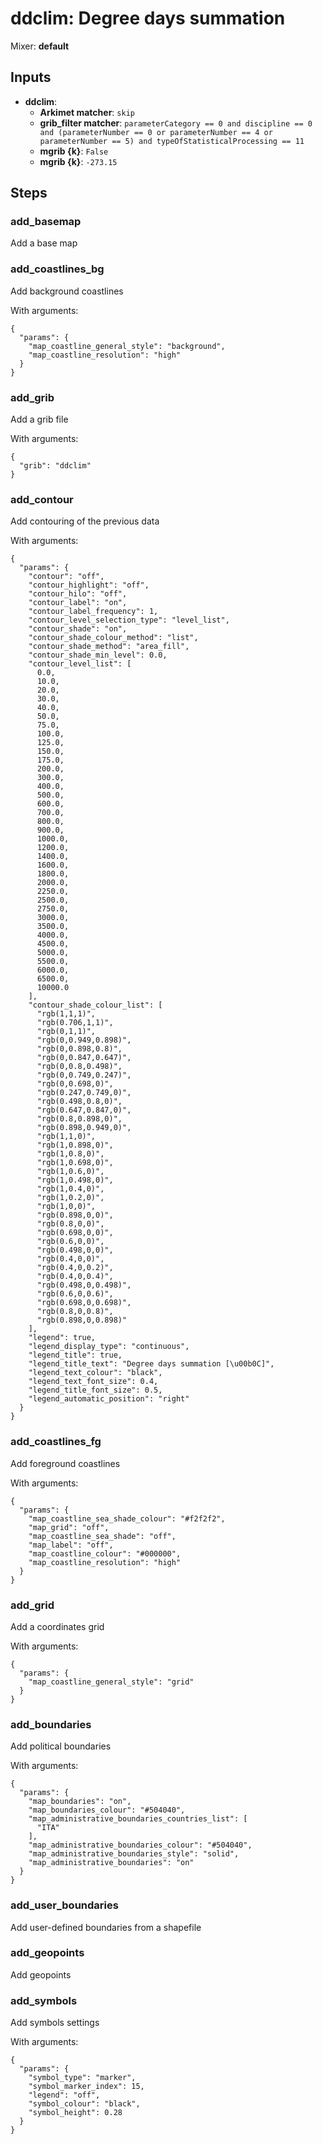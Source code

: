 # ddclim: Degree days summation

Mixer: **default**

## Inputs

* **ddclim**:
    * **Arkimet matcher**: `skip`
    * **grib_filter matcher**: `parameterCategory == 0 and discipline == 0 and (parameterNumber == 0 or parameterNumber == 4 or parameterNumber == 5) and typeOfStatisticalProcessing == 11`
    * **mgrib {k}**: `False`
    * **mgrib {k}**: `-273.15`

## Steps

### add_basemap

Add a base map


### add_coastlines_bg

Add background coastlines

With arguments:
```
{
  "params": {
    "map_coastline_general_style": "background",
    "map_coastline_resolution": "high"
  }
}
```

### add_grib

Add a grib file

With arguments:
```
{
  "grib": "ddclim"
}
```

### add_contour

Add contouring of the previous data

With arguments:
```
{
  "params": {
    "contour": "off",
    "contour_highlight": "off",
    "contour_hilo": "off",
    "contour_label": "on",
    "contour_label_frequency": 1,
    "contour_level_selection_type": "level_list",
    "contour_shade": "on",
    "contour_shade_colour_method": "list",
    "contour_shade_method": "area_fill",
    "contour_shade_min_level": 0.0,
    "contour_level_list": [
      0.0,
      10.0,
      20.0,
      30.0,
      40.0,
      50.0,
      75.0,
      100.0,
      125.0,
      150.0,
      175.0,
      200.0,
      300.0,
      400.0,
      500.0,
      600.0,
      700.0,
      800.0,
      900.0,
      1000.0,
      1200.0,
      1400.0,
      1600.0,
      1800.0,
      2000.0,
      2250.0,
      2500.0,
      2750.0,
      3000.0,
      3500.0,
      4000.0,
      4500.0,
      5000.0,
      5500.0,
      6000.0,
      6500.0,
      10000.0
    ],
    "contour_shade_colour_list": [
      "rgb(1,1,1)",
      "rgb(0.706,1,1)",
      "rgb(0,1,1)",
      "rgb(0,0.949,0.898)",
      "rgb(0,0.898,0.8)",
      "rgb(0,0.847,0.647)",
      "rgb(0,0.8,0.498)",
      "rgb(0,0.749,0.247)",
      "rgb(0,0.698,0)",
      "rgb(0.247,0.749,0)",
      "rgb(0.498,0.8,0)",
      "rgb(0.647,0.847,0)",
      "rgb(0.8,0.898,0)",
      "rgb(0.898,0.949,0)",
      "rgb(1,1,0)",
      "rgb(1,0.898,0)",
      "rgb(1,0.8,0)",
      "rgb(1,0.698,0)",
      "rgb(1,0.6,0)",
      "rgb(1,0.498,0)",
      "rgb(1,0.4,0)",
      "rgb(1,0.2,0)",
      "rgb(1,0,0)",
      "rgb(0.898,0,0)",
      "rgb(0.8,0,0)",
      "rgb(0.698,0,0)",
      "rgb(0.6,0,0)",
      "rgb(0.498,0,0)",
      "rgb(0.4,0,0)",
      "rgb(0.4,0,0.2)",
      "rgb(0.4,0,0.4)",
      "rgb(0.498,0,0.498)",
      "rgb(0.6,0,0.6)",
      "rgb(0.698,0,0.698)",
      "rgb(0.8,0,0.8)",
      "rgb(0.898,0,0.898)"
    ],
    "legend": true,
    "legend_display_type": "continuous",
    "legend_title": true,
    "legend_title_text": "Degree days summation [\u00b0C]",
    "legend_text_colour": "black",
    "legend_text_font_size": 0.4,
    "legend_title_font_size": 0.5,
    "legend_automatic_position": "right"
  }
}
```

### add_coastlines_fg

Add foreground coastlines

With arguments:
```
{
  "params": {
    "map_coastline_sea_shade_colour": "#f2f2f2",
    "map_grid": "off",
    "map_coastline_sea_shade": "off",
    "map_label": "off",
    "map_coastline_colour": "#000000",
    "map_coastline_resolution": "high"
  }
}
```

### add_grid

Add a coordinates grid

With arguments:
```
{
  "params": {
    "map_coastline_general_style": "grid"
  }
}
```

### add_boundaries

Add political boundaries

With arguments:
```
{
  "params": {
    "map_boundaries": "on",
    "map_boundaries_colour": "#504040",
    "map_administrative_boundaries_countries_list": [
      "ITA"
    ],
    "map_administrative_boundaries_colour": "#504040",
    "map_administrative_boundaries_style": "solid",
    "map_administrative_boundaries": "on"
  }
}
```

### add_user_boundaries

Add user-defined boundaries from a shapefile


### add_geopoints

Add geopoints


### add_symbols

Add symbols settings

With arguments:
```
{
  "params": {
    "symbol_type": "marker",
    "symbol_marker_index": 15,
    "legend": "off",
    "symbol_colour": "black",
    "symbol_height": 0.28
  }
}
```

